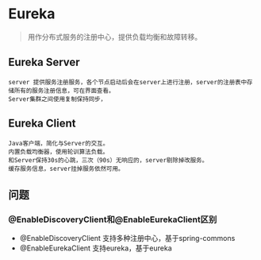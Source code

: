# Eureka
> 用作分布式服务的注册中心，提供负载均衡和故障转移。
## Eureka Server
~~~
server 提供服务注册服务，各个节点启动后会在server上进行注册，server的注册表中存储所有的服务注册信息，可在界面查看。
Server集群之间使用复制保持同步，
~~~
## Eureka Client
~~~
Java客户端，简化与Server的交互。
内置负载均衡器，使用轮训算法负载。
和Server保持30s的心跳，三次（90s）无响应的，server剔除掉改服务。
缓存服务信息，server挂掉服务依然可用。
~~~
## 问题
### @EnableDiscoveryClient和@EnableEurekaClient区别
+ @EnableDiscoveryClient 支持多种注册中心，基于spring-commons
+ @EnableEurekaClient 支持eureka，基于eureka